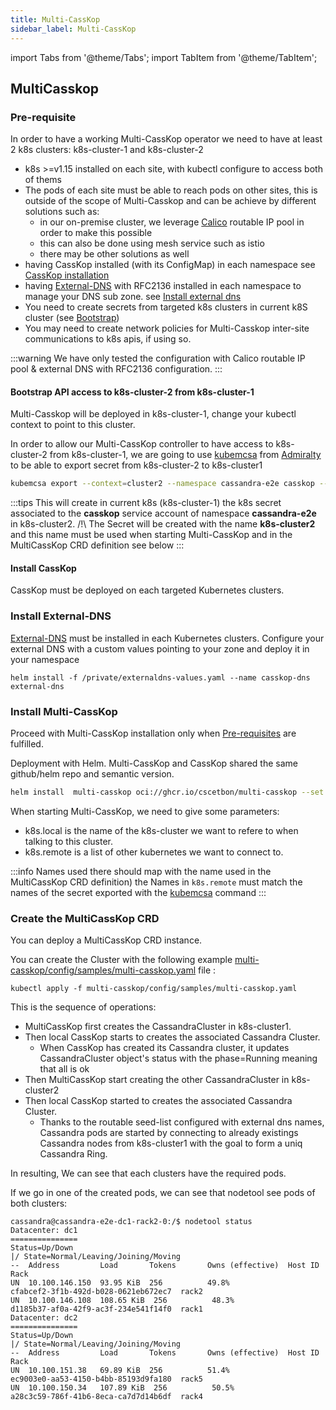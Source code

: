 ```yaml
---
title: Multi-CassKop
sidebar_label: Multi-CassKop
---
```

import Tabs from '@theme/Tabs';
import TabItem from '@theme/TabItem';

## MultiCasskop

### Pre-requisite

In order to have a working Multi-CassKop operator we need to have at least 2 k8s clusters: k8s-cluster-1 and k8s-cluster-2

- k8s >=v1.15 installed on each site, with kubectl configure to access both of thems
- The pods of each site must be able to reach pods on other sites, this is outside of the scope of Multi-Casskop and can
  be achieve by different solutions such as:
  - in our on-premise cluster, we leverage [Calico](https://www.projectcalico.org/why-bgp/) routable IP pool in order to make this possible
  - this can also be done using mesh service such as istio
  - there may be other solutions as well
- having CassKop installed (with its ConfigMap) in each namespace see [CassKop installation](#casskop)
- having [External-DNS](https://github.com/kubernetes-sigs/external-dns) with RFC2136 installed in each namespace to
  manage your DNS sub zone. see [Install external dns](#install-external-dns)
- You need to create secrets from targeted k8s clusters in current k8S cluster (see [Bootstrap](#bootstrap-api-access-to-k8s-cluster-2-from-k8s-cluster-1))
- You may need to create network policies for Multi-Casskop inter-site communications to k8s apis, if using so.

:::warning
We have only tested the configuration with Calico routable IP pool & external DNS with RFC2136 configuration.
:::

#### Bootstrap API access to k8s-cluster-2 from k8s-cluster-1

Multi-Casskop will be deployed in k8s-cluster-1, change your kubectl context to point to this cluster.

In order to allow our Multi-CassKop controller to have access to k8s-cluster-2 from k8s-cluster-1, we are going to use
[kubemcsa](https://github.com/admiraltyio/multicluster-service-account/releases/tag/v0.6.1) from
[Admiralty](https://admiralty.io/) to be able to export secret from k8s-cluster-2 to k8s-cluster1

```sh
kubemcsa export --context=cluster2 --namespace cassandra-e2e casskop --as k8s-cluster2 | kubectl apply -f -
```

:::tips
This will create in current k8s (k8s-cluster-1) the k8s secret associated to the
**casskop** service account of namespace **cassandra-e2e** in k8s-cluster2.
/!\ The Secret will be created with the name **k8s-cluster2** and this name must be used when starting Multi-CassKop and
in the MultiCassKop CRD definition see below
:::

#### Install CassKop

CassKop must be deployed on each targeted Kubernetes clusters.

### Install External-DNS

[External-DNS](https://github.com/kubernetes-sigs/external-dns) must be installed in each Kubernetes clusters.
Configure your external DNS with a custom values pointing to your zone and deploy it in your namespace 

```console
helm install -f /private/externaldns-values.yaml --name casskop-dns external-dns 
```

### Install Multi-CassKop

Proceed with Multi-CassKop installation only when [Pre-requisites](#pre-requisites) are fulfilled.

Deployment with Helm. Multi-CassKop and CassKop shared the same github/helm repo and semantic version.


```bash
helm install  multi-casskop oci://ghcr.io/cscetbon/multi-casskop --set k8s.local=k8s-cluster1 --set k8s.remote={k8s-cluster2}
```

When starting Multi-CassKop, we need to give some parameters:
- k8s.local is the name of the k8s-cluster we want to refere to when talking to this cluster.
- k8s.remote is a list of other kubernetes we want to connect to.

:::info
Names used there should map with the name used in the MultiCassKop CRD definition)
the Names in `k8s.remote` must match the names of the secret exported with the [kubemcsa](#bootstrap-api-access-to-k8s-cluster-2-from-k8s-cluster-1) command
:::

### Create the MultiCassKop CRD

You can deploy a MultiCassKop CRD instance.

You can create the Cluster with the following example [multi-casskop/config/samples/multi-casskop.yaml](https://github.com/cscetbon/casskop/tree/master/multi-casskop/config/samples/multi-casskop.yaml) file :

```
kubectl apply -f multi-casskop/config/samples/multi-casskop.yaml
```

This is the sequence of operations:
- MultiCassKop first creates the CassandraCluster in k8s-cluster1. 
- Then local CassKop starts to creates the associated Cassandra Cluster.
  - When CassKop has created its Cassandra cluster, it updates CassandraCluster object's status with the phase=Running meaning that
  all is ok
- Then MultiCassKop start creating the other CassandraCluster in k8s-cluster2
- Then local CassKop started to creates the associated Cassandra Cluster.
  - Thanks to the routable seed-list configured with external dns names, Cassandra pods are started by connecting to
    already existings Cassandra nodes from k8s-cluster1 with the goal to form a uniq Cassandra Ring.

In resulting, We can see that each clusters have the required pods.

If we go in one of the created pods, we can see that nodetool see pods of both clusters:

```
cassandra@cassandra-e2e-dc1-rack2-0:/$ nodetool status
Datacenter: dc1
===============
Status=Up/Down
|/ State=Normal/Leaving/Joining/Moving
--  Address         Load       Tokens       Owns (effective)  Host ID                               Rack
UN  10.100.146.150  93.95 KiB  256          49.8%             cfabcef2-3f1b-492d-b028-0621eb672ec7  rack2
UN  10.100.146.108  108.65 KiB  256          48.3%             d1185b37-af0a-42f9-ac3f-234e541f14f0  rack1
Datacenter: dc2
===============
Status=Up/Down
|/ State=Normal/Leaving/Joining/Moving
--  Address         Load       Tokens       Owns (effective)  Host ID                               Rack
UN  10.100.151.38   69.89 KiB  256          51.4%             ec9003e0-aa53-4150-b4bb-85193d9fa180  rack5
UN  10.100.150.34   107.89 KiB  256          50.5%             a28c3c59-786f-41b6-8eca-ca7d7d14b6df  rack4
```